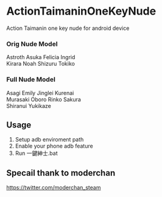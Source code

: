 # ActionTaimaninOneKeyNude
Action Taimanin one key nude for android device

### Orig Nude Model
Astroth Asuka Felicia Ingrid\
Kirara Noah Shizuru Tokiko

### Full Nude Model
Asagi Emily Jinglei Kurenai\
Murasaki Oboro Rinko Sakura\
Shiranui Yukikaze

## Usage
1. Setup adb enviroment path
2. Enable your phone adb feature
3. Run 一鍵紳士.bat

## Specail thank to moderchan
https://twitter.com/moderchan_steam
